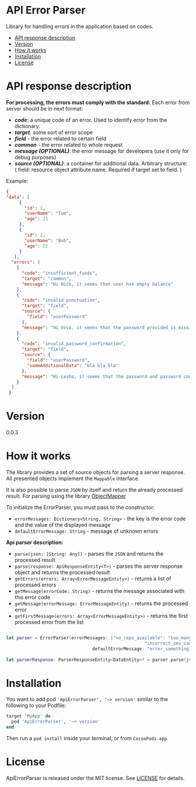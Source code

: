 # API Error Parser

Library for handling errors in the application based on codes.

- [API response description](#api-response-description)
- [Version](#version)
- [How it works](#how-it-works)
- [Installation](#installation)
- [License](#license)

# API response description
**For processing, the errors must comply with the standard:**
Each error from server should be in next format:

- ***code***: a unique code of an error. Used to identify error from the dictionary.
- ***target***: some sort of error scope
- ***field*** - the error related to certain field
- ***common*** - the error related to whole request
- ***message (OPTIONAL)***: the error message for developers (use it only for debug purposes)
- ***source (OPTIONAL)***: a container for additional data. Arbitrary structure: ( field: resource object attribute name. Required if target set to field. )

Example:
```json
{
"data": [
     {
       "id": 1,
       "userName": "Tom",
       "age": 21
     },
     {
       "id": 2,
       "userName": "Bob",
       "age": 22
     }
   ],
  "errors": [
    {
      "code": "insufficient_funds",
      "target": "common",
      "message": "Hi Nick, it seems that user has empty balance"
    },
    {
      "code": "invalid_punctuation",
      "target": "field",
      "source": {
        "field": "userPassword"
      },
      "message": "Hi Vova, it seems that the password provided is missing a punctuation character"
    },
    {
      "code": "invalid_password_confirmation",
      "target": "field",
      "source": {
        "field": "userPassword",
        "someAdditionalData": "bla bla bla"
      },
      "message": "Hi Lesha, it seems that the password and password confirmation fields do not match"
    }
  ]
 }
```
# Version
0.0.3

# How it works
The library provides a set of source objects for parsing a server response. All presented objects 
implement the `Mappable` interface.

It is also possible to parse `JSON` by itself and return the already processed result.
For parsing using the library [ObjectMapper](https://github.com/tristanhimmelman/ObjectMapper)

To initialize the ErrorParser, you must pass to the constructor:
- `errorMessages: Dictionary<String, String>` - the key is the error code and the value of the displayed message
- `defaultErrorMessage: String` - message of unknown errors


**Api parser description:**
- `parse(json: [String: Any])` - parses the `JSON` and returns the processed result
- `parse(response: ApiResponseEntity<T>)` - parses the server response object and returns the processed result
- `getErrors(errors: Array<ErrorMessageEntity>)` - returns a list of processed errors
- `getMessage(errorCode: String)` - returns the message associated with this error code
- `getMessage(errorMessage: ErrorMessageEntity)` - returns the processed error
- `getFirstMessage(errors: Array<ErrorMessageEntity>)` - returns the first processed error from the list

```swift

let parser = ErrorParser(errorMessages: ["no_reps_available": "too_many_repeats".localized,
                                                     "incorrect_sms_code": "incorrect_sms".localized],
                                 defaultErrorMessage: "error_something_wrong".localized)
                                 
let parserResponse: ParserResponseEntity<DataEntity>? = parser.parse(json: json)

```

# Installation

You want to add pod `'ApiErrorParser', '~> version'` similar to the following to your Podfile:

```ruby
target 'MyApp' do
  pod 'ApiErrorParser', '~> version'
end
```
Then run a `pod install` inside your terminal, or from `CocoaPods.app`.

# License

ApiErrorParser is released under the MIT license. See [LICENSE](https://github.com/velmie/ios-api-error-parser/blob/0.0.2/LICENSE) for details.